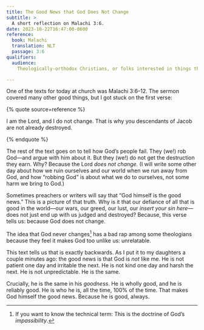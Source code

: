 ```yaml
---
title: The Good News that God Does Not Change
subtitle: >
  A short reflection on Malachi 3:6.
date: 2023-10-22T16:47:00-0600
reference:
  book: Malachi
  translation: NLT
  passage: 3:6
qualifiers:
  audience:
    Theologically-orthodox Christians, or folks interested in things that theologically-orthodox Christians think.

---
```


One of the texts for today at church was Malachi 3:6–12. The sermon covered many other good things, but I got stuck on the first verse:

{% quote source=reference %}

I am the Lord, and I do not change. That is why you descendants of Jacob are not already destroyed.

{% endquote %}

The rest of the text goes on to tell how God’s people fail. They (we!) rob God—and argue with him about it. But they (we!) do not get the destruction they earn. Why? Because the <span class=smcp>Lord</span> *does not change.* (I will write some other day about how we ruin ourselves and our world when we run away from God, and how “robbing God” is about what we do to ourselves, not some harm we bring to God.)

Sometimes preachers or writers will say that “God himself is the good news.” This is a picture of that truth. Why is it that our defiance of all that is good in the world—our wars, our greed, our lust, our *insert your sin here*—does not just end up with us judged and destroyed? Because, this verse tells us: because God does not change.

The idea that God never changes[^impassibility] has a bad rap among some theologians because they feel it makes God too unlike us: unrelatable.

This text tells us that is exactly backwards. As I put it to my daughters a couple minutes ago: the good news is that God is *not* like me. He is not patient one day and irritable the next. He is not kind one day and harsh the next. He is not unpredictable. He is the same.

Crucially, he is the same in his *goodness*. He is wholly good, and he is reliably good. He is who he is, all the time, 100% of the time. That makes God himself the good news. Because he is good, always.



[^impassibility]: If you want to know the technical term: This is the doctrine of God’s *impassibility*.
